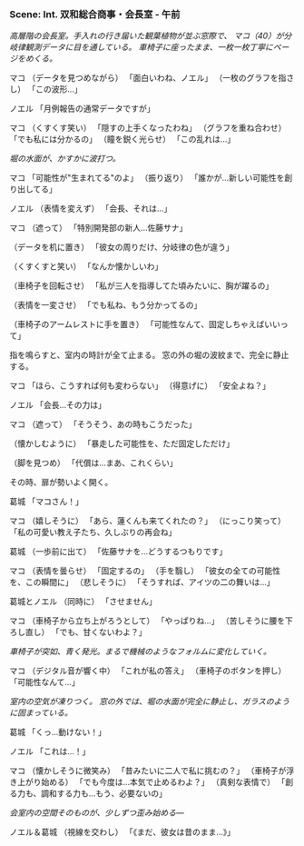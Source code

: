 ### Scene: Int. 双和総合商事・会長室 - 午前

*高層階の会長室。手入れの行き届いた観葉植物が並ぶ窓際で、*
*マコ（40）が分岐律観測データに目を通している。*
*車椅子に座ったまま、一枚一枚丁寧にページをめくる。*

マコ
（データを見つめながら）
「面白いわね、ノエル」
（一枚のグラフを指さし）
「この波形...」

ノエル
「月例報告の通常データですが」

マコ
（くすくす笑い）
「隠すの上手くなったわね」
（グラフを重ね合わせ）
「でも私には分かるの」
（瞳を鋭く光らせ）
「この乱れは...」

*堀の水面が、かすかに波打つ。*

マコ
「可能性が"生まれてる"のよ」
（振り返り）
「誰かが...新しい可能性を創り出してる」

ノエル
（表情を変えず）
「会長、それは...」

マコ
（遮って）
「特別開発部の新人...佐藤サナ」

（データを机に置き）
「彼女の周りだけ、分岐律の色が違う」

（くすくすと笑い）
「なんか懐かしいわ」

（車椅子を回転させ）
「私が三人を指導してた頃みたいに、胸が躍るの」

（表情を一変させ）
「でも私ね、もう分かってるの」

（車椅子のアームレストに手を置き）
「可能性なんて、固定しちゃえばいいって」

指を鳴らすと、室内の時計が全て止まる。
窓の外の堀の波紋まで、完全に静止する。

マコ
「ほら、こうすれば何も変わらない」
（得意げに）
「安全よね？」

ノエル
「会長...その力は」

マコ
（遮って）
「そうそう、あの時もこうだった」

（懐かしむように）
「暴走した可能性を、ただ固定しただけ」

（脚を見つめ）
「代償は...まあ、これくらい」

その時、扉が勢いよく開く。

葛城
「マコさん！」

マコ
（嬉しそうに）
「あら、蓮くんも来てくれたの？」
（にっこり笑って）
「私の可愛い教え子たち、久しぶりの再会ね」

葛城
（一歩前に出て）
「佐藤サナを...どうするつもりです」

マコ
（表情を曇らせ）
「固定するの」
（手を翳し）
「彼女の全ての可能性を、この瞬間に」
（悲しそうに）
「そうすれば、アイツの二の舞いは...」

葛城とノエル
（同時に）
「させません」

マコ
（車椅子から立ち上がろうとして）
「やっぱりね...」
（苦しそうに腰を下ろし直し）
「でも、甘くないわよ？」

*車椅子が突如、青く発光。まるで機械のようなフォルムに変化していく。*

マコ
（デジタル音が響く中）
「これが私の答え」
（車椅子のボタンを押し）
「可能性なんて...」

*室内の空気が凍りつく。*
*窓の外では、堀の水面が完全に静止し、ガラスのように固まっている。*

葛城
「くっ...動けない！」

ノエル
「これは...！」

マコ
（懐かしそうに微笑み）
「昔みたいに二人で私に挑むの？」
（車椅子が浮き上がり始める）
「でも今度は...本気で止めるわよ？」
（真剣な表情で）
「創る力も、調和する力も...もう、必要ないの」

*会室内の空間そのものが、少しずつ歪み始める―*

ノエル＆葛城
（視線を交わし）
「《まだ、彼女は昔のまま...》」